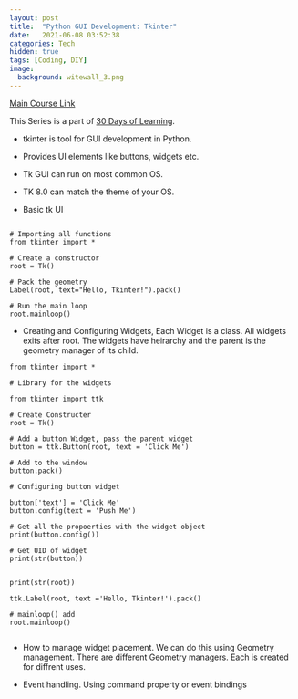 ```yaml
---
layout: post
title:  "Python GUI Development: Tkinter"
date:   2021-06-08 03:52:38
categories: Tech
hidden: true
tags: [Coding, DIY]
image:
  background: witewall_3.png
---
```


[Main Course Link](https://www.linkedin.com/learning/python-gui-development-with-tkinter-2)

This Series is a part of [30 Days of Learning](https://www.notion.so/yogeshpandey/June-30-Days-of-Learning-65a60adfdd504eb2b989649fef13e6d2).

- tkinter is tool for GUI development in Python.

- Provides UI elements like buttons, widgets etc.

- Tk GUI can run on most common OS.

- TK 8.0 can match the theme of your OS.

- Basic tk UI 

```

# Importing all functions
from tkinter import *

# Create a constructor
root = Tk()

# Pack the geometry
Label(root, text="Hello, Tkinter!").pack()

# Run the main loop
root.mainloop()

```

- Creating and Configuring Widgets, Each Widget is a class. All widgets exits after root. The widgets have heirarchy and the parent is the geometry manager of its child.

```
from tkinter import *

# Library for the widgets

from tkinter import ttk

# Create Constructer
root = Tk()

# Add a button Widget, pass the parent widget 
button = ttk.Button(root, text = 'Click Me')

# Add to the window
button.pack()

# Configuring button widget

button['text'] = 'Click Me'
button.config(text = 'Push Me')

# Get all the propoerties with the widget object
print(button.config())

# Get UID of widget
print(str(button))


print(str(root))

ttk.Label(root, text ='Hello, Tkinter!').pack()

# mainloop() add
root.mainloop()


```

- How to manage widget placement. We can do this using Geometry management. There are different Geometry managers. Each is created for diffrent uses.

- Event handling.  Using command property or event bindings

```


```

